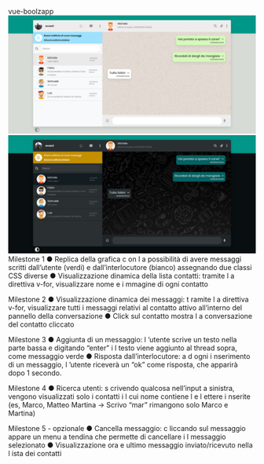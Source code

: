 vue-boolzapp
![Screenshot](WalltsApp.png)
![Screenshot2](darkWalltsApp.png)
Milestone 1
● Replica della grafica c on l a possibilità di avere messaggi scritti dall’utente (verdi) e
dall’interlocutore (bianco) assegnando due classi CSS diverse
● Visualizzazione dinamica della lista contatti: tramite l a direttiva v-for, visualizzare
nome e i mmagine di ogni contatto

Milestone 2
● Visualizzazione dinamica dei messaggi: t ramite l a direttiva v-for, visualizzare tutti i
messaggi relativi al contatto attivo all’interno del pannello della conversazione
● Click sul contatto mostra l a conversazione del contatto cliccato

Milestone 3
● Aggiunta di un messaggio: l ’utente scrive un testo nella parte bassa e digitando
“enter” i l testo viene aggiunto al thread sopra, come messaggio verde
● Risposta dall’interlocutore: a d ogni i nserimento di un messaggio, l ’utente riceverà
un “ok” come risposta, che apparirà dopo 1 secondo.

Milestone 4
● Ricerca utenti: s crivendo qualcosa nell’input a sinistra, vengono visualizzati solo i
contatti i l cui nome contiene l e l ettere i nserite (es, Marco, Matteo Martina -> Scrivo
“mar” rimangono solo Marco e Martina)

Milestone 5 - opzionale
● Cancella messaggio: c liccando sul messaggio appare un menu a tendina che
permette di cancellare i l messaggio selezionato
● Visualizzazione ora e ultimo messaggio inviato/ricevuto nella l ista dei contatti